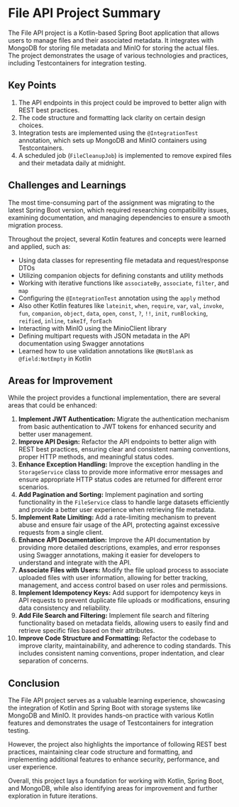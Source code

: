 # File API Project Summary

The File API project is a Kotlin-based Spring Boot application that allows users to manage files and their associated
metadata. It integrates with MongoDB for storing file metadata and MinIO for storing the actual files. The project
demonstrates the usage of various technologies and practices, including Testcontainers for integration testing.

## Key Points

1. The API endpoints in this project could be improved to better align with REST best practices.
2. The code structure and formatting lack clarity on certain design choices.
3. Integration tests are implemented using the `@IntegrationTest` annotation, which sets up MongoDB and MinIO containers
   using Testcontainers.
4. A scheduled job (`FileCleanupJob`) is implemented to remove expired files and their metadata daily at midnight.

## Challenges and Learnings

The most time-consuming part of the assignment was migrating to the latest Spring Boot version, which required
researching compatibility issues, examining documentation, and managing dependencies to ensure a smooth migration
process.

Throughout the project, several Kotlin features and concepts were learned and applied, such as:

* Using data classes for representing file metadata and request/response DTOs
* Utilizing companion objects for defining constants and utility methods
* Working with iterative functions like `associateBy`, `associate`, `filter`, and `map`
* Configuring the `@IntegrationTest` annotation using the `apply` method
* Also other Kotlin features
  like `lateinit`, `when`, `require`, `var`, `val`, `invoke`, `fun`, `companion`, `object`, `data`, `open`, `const`,
  `?`, `!!`, `init`, `runBlocking`, `reified`, `inline`, `takeIf`, `forEach`
* Interacting with MinIO using the MinioClient library
* Defining multipart requests with JSON metadata in the API documentation using Swagger annotations
* Learned how to use validation annotations like `@NotBlank` as `@field:NotEmpty` in Kotlin

## Areas for Improvement

While the project provides a functional implementation, there are several areas that could be enhanced:

1. **Implement JWT Authentication:** Migrate the authentication mechanism from basic authentication to JWT tokens for
   enhanced security and better user management.
2. **Improve API Design:** Refactor the API endpoints to better align with REST best practices, ensuring clear and
   consistent naming conventions, proper HTTP methods, and meaningful status codes.
3. **Enhance Exception Handling:** Improve the exception handling in the `StorageService` class to provide more
   informative error messages and ensure appropriate HTTP status codes are returned for different error scenarios.
4. **Add Pagination and Sorting:** Implement pagination and sorting functionality in the `FileService` class to handle
   large datasets efficiently and provide a better user experience when retrieving file metadata.
5. **Implement Rate Limiting:** Add a rate-limiting mechanism to prevent abuse and ensure fair usage of the API,
   protecting against excessive requests from a single client.
6. **Enhance API Documentation:** Improve the API documentation by providing more detailed descriptions, examples, and
   error responses using Swagger annotations, making it easier for developers to understand and integrate with the API.
7. **Associate Files with Users:** Modify the file upload process to associate uploaded files with user information,
   allowing for better tracking, management, and access control based on user roles and permissions.
8. **Implement Idempotency Keys:** Add support for idempotency keys in API requests to prevent duplicate file uploads or
   modifications, ensuring data consistency and reliability.
9. **Add File Search and Filtering:** Implement file search and filtering functionality based on metadata fields,
   allowing users to easily find and retrieve specific files based on their attributes.
10. **Improve Code Structure and Formatting:** Refactor the codebase to improve clarity, maintainability, and adherence
    to coding standards. This includes consistent naming conventions, proper indentation, and clear separation of
    concerns.

## Conclusion

The File API project serves as a valuable learning experience, showcasing the integration of Kotlin and Spring Boot with
storage systems like MongoDB and MinIO. It provides hands-on practice with various Kotlin features and demonstrates the
usage of Testcontainers for integration testing.

However, the project also highlights the importance of following REST best practices, maintaining clear code structure
and formatting, and implementing additional features to enhance security, performance, and user experience.

Overall, this project lays a foundation for working with Kotlin, Spring Boot, and MongoDB, while also identifying areas
for improvement and further exploration in future iterations.
